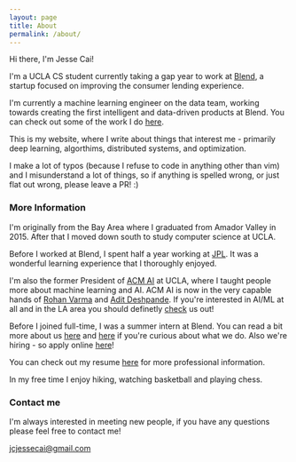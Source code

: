 ```yaml
---
layout: page
title: About
permalink: /about/
---
```


Hi there, I'm Jesse Cai!

I'm a UCLA CS student currently taking a gap year to work at [Blend](https://blend.com), a startup focused on improving the consumer lending experience.

I'm currently a machine learning engineer on the data team, working towards creating the first intelligent and data-driven products at Blend. You can check out some of the work I do [here](https://blend.com/predicting-submission/).

This is my website, where I write about things that interest me - primarily deep learning, algorthims, distributed systems, and optimization. 

I make a lot of typos (because I refuse to code in anything other than vim) and I misunderstand a lot of things, so if anything is spelled wrong, or just flat out wrong, please leave a PR! :)

### More Information
I'm originally from the Bay Area where I graduated from Amador Valley in 2015. After that I moved down south to study computer science at UCLA. 

Before I worked at Blend, I spent half a year working at [JPL](https://www.jpl.nasa.gov/). It was a wonderful learning experience that I thoroughly enjoyed. 

I'm also the former President of [ACM AI](https://uclaacmai.github.io/) at UCLA, where I taught people more about machine learning and AI.
ACM AI is now in the very capable hands of [Rohan Varma](http://rohanvarma.me/) and [Adit Deshpande](https://adeshpande3.github.io/). 
If you're interested in AI/ML at all and in the LA area you should definetly [check](https://www.facebook.com/groups/uclaacmai/) us out!

Before I joined full-time, I was a summer intern at Blend. You can read a bit more about us [here](https://techcrunch.com/2017/08/24/blend-100-million/) and [here](https://news.greylock.com/our-investment-in-blend-4dd6a6106442) if you're curious about what we do.
Also we're hiring - so apply online [here](https://blend.com/careers/)!

You can check out my resume [here](/resources/Jesse_Cai_Resume.pdf) for more professional information.

In my free time I enjoy hiking, watching basketball and playing chess. 

### Contact me
I'm always interested in meeting new people, if you have any questions please feel free to contact me!

[jcjessecai@gmail.com](mailto:jcjessecai@gmail.com)
